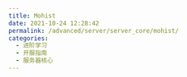 ```yaml
---
title: Mohist
date: 2021-10-24 12:28:42
permalink: /advanced/server/server_core/mohist/
categories: 
  - 进阶学习
  - 开服指南
  - 服务器核心
---
```

